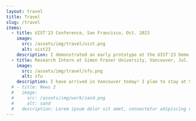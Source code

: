 ```yaml
---
layout: travel
title: Travel
slug: /travel
items:
  - title: UIST'23 Conference, San Francisco, Oct. 2023
    image:
      src: /assets/img/travel/uist.png
      alt: uist23
    description: I demonstrated an early prototype at the UIST'23 Demo Session. I also participated in the "Future Paradigms for Sustainable Making" workshop, which inspired me a lot. For more information, please click <a href="https://twitter.com/HaolinLi17/status/1724274012371517466">here</a>.
  - title: Research Intern at Simon Fraser University, Vancouver, Jul. 2023
    image:
      src: /assets/img/travel/sfu.png
      alt: sfu
    description: I have arrived in Vancouver today! I plan to stay at SFU until next April after the UIST'24 deadline. Good luck to my research at iXLab!
  # - title: News 2
  #   image:
  #     src: /assets/img/work/sand.png
  #     alt: sand
  #   description: Lorem ipsum dolor sit amet, consectetur adipiscing elit, sed do eiusmod tempor incididunt ut labore et dolore magna aliqua. Ut enim ad minim veniam, quis nostrud exercitation ullamco laboris nisi ut aliquip ex ea commodo consequat. Duis aute irure dolor in reprehenderit in voluptate velit esse cillum dolore eu fugiat nulla pariatur.
---
```

